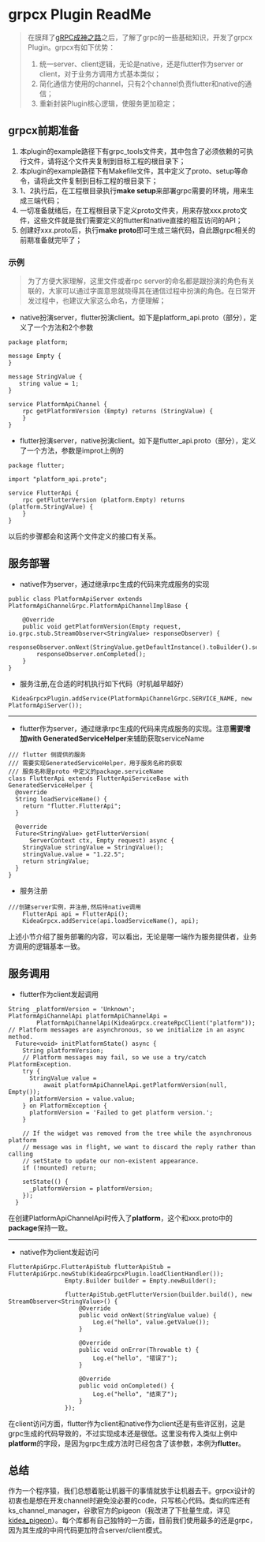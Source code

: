 # grpcx Plugin ReadMe
> 在膜拜了[gRPC成神之路](https://kstack.corp.kuaishou.com/tech/web/article/info/305)之后，了解了grpc的一些基础知识，开发了grpcx Plugin。grpcx有如下优势：
> 1.    统一server、client逻辑，无论是native，还是flutter作为server or client，对于业务方调用方式基本类似；
> 2.    简化通信方使用的channel，只有2个channel负责flutter和native的通信；
> 3.    重新封装Plugin核心逻辑，使服务更加稳定；

## grpcx前期准备
1. 本plugin的example路径下有grpc_tools文件夹，其中包含了必须依赖的可执行文件，请将这个文件夹复制到目标工程的根目录下；
2. 本plugin的example路径下有Makefile文件，其中定义了proto、setup等命令，请将此文件复制到目标工程的根目录下；
3. 1、2执行后，在工程根目录执行**make setup**来部署grpc需要的环境，用来生成三端代码；
4. 一切准备就绪后，在工程根目录下定义proto文件夹，用来存放xxx.proto文件，这些文件就是我们需要定义的flutter和native直接的相互访问的API；
5. 创建好xxx.proto后，执行**make proto**即可生成三端代码，自此跟grpc相关的前期准备就完毕了；
### 示例
> 为了方便大家理解，这里文件或者rpc server的命名都是跟扮演的角色有关联的，大家可以通过字面意思就晓得其在通信过程中扮演的角色。在日常开发过程中，也建议大家这么命名，方便理解；
-    native扮演server，flutter扮演client。如下是platform_api.proto（部分），定义了一个方法和2个参数
```
package platform;

message Empty {
}

message StringValue {
   string value = 1;
}

service PlatformApiChannel {
    rpc getPlatformVersion (Empty) returns (StringValue) {
    }
}
```
- flutter扮演server，native扮演client。如下是flutter_api.proto（部分），定义了一个方法，参数是improt上例的
```
package flutter;

import "platform_api.proto";

service FlutterApi {
    rpc getFlutterVersion (platform.Empty) returns (platform.StringValue) {
    }
}
```
以后的步骤都会和这两个文件定义的接口有关系。
## 服务部署
- native作为server，通过继承rpc生成的代码来完成服务的实现
```
public class PlatformApiServer extends PlatformApiChannelGrpc.PlatformApiChannelImplBase {

    @Override
    public void getPlatformVersion(Empty request, io.grpc.stub.StreamObserver<StringValue> responseObserver) {
        responseObserver.onNext(StringValue.getDefaultInstance().toBuilder().setValue("1.8.0").build());
        responseObserver.onCompleted();
    }
}
```
- 服务注册,在合适的时机执行如下代码（时机越早越好）
```
 KideaGrpcxPlugin.addService(PlatformApiChannelGrpc.SERVICE_NAME, new PlatformApiServer());
```
- - - - - 
- flutter作为server，通过继承rpc生成的代码来完成服务的实现。注意**需要增加with GeneratedServiceHelper**来辅助获取serviceName
```
/// flutter 侧提供的服务
/// 需要实现GeneratedServiceHelper，用于服务名称的获取
/// 服务名称是proto 中定义的package.serviceName
class FlutterApi extends FlutterApiServiceBase with GeneratedServiceHelper {
  @override
  String loadServiceName() {
    return "flutter.FlutterApi";
  }

  @override
  Future<StringValue> getFlutterVersion(
      ServerContext ctx, Empty request) async {
    StringValue stringValue = StringValue();
    stringValue.value = "1.22.5";
    return stringValue;
  }
}
```
- 服务注册
```
///创建server实例，并注册,然后待native调用
    FlutterApi api = FlutterApi();
    KideaGrpcx.addService(api.loadServiceName(), api);
```

上述小节介绍了服务部署的内容，可以看出，无论是哪一端作为服务提供者，业务方调用的逻辑基本一致。
## 服务调用
- flutter作为client发起调用
```
String _platformVersion = 'Unknown';
PlatformApiChannelApi platformApiChannelApi =
        PlatformApiChannelApi(KideaGrpcx.createRpcClient("platform"));
// Platform messages are asynchronous, so we initialize in an async method.
  Future<void> initPlatformState() async {
    String platformVersion;
    // Platform messages may fail, so we use a try/catch PlatformException.
    try {
      StringValue value =
          await platformApiChannelApi.getPlatformVersion(null, Empty());
      platformVersion = value.value;
    } on PlatformException {
      platformVersion = 'Failed to get platform version.';
    }

    // If the widget was removed from the tree while the asynchronous platform
    // message was in flight, we want to discard the reply rather than calling
    // setState to update our non-existent appearance.
    if (!mounted) return;

    setState(() {
      _platformVersion = platformVersion;
    });
  }
```
在创建PlatformApiChannelApi时传入了**platform**，这个和xxx.proto中的**package**保持一致。
- - - - - 
- native作为client发起访问
```
FlutterApiGrpc.FlutterApiStub flutterApiStub = FlutterApiGrpc.newStub(KideaGrpcxPlugin.loadClientHandler());
                Empty.Builder builder = Empty.newBuilder();

                flutterApiStub.getFlutterVersion(builder.build(), new StreamObserver<StringValue>() {
                    @Override
                    public void onNext(StringValue value) {
                        Log.e("hello", value.getValue());
                    }

                    @Override
                    public void onError(Throwable t) {
                        Log.e("hello", "错误了");
                    }

                    @Override
                    public void onCompleted() {
                        Log.e("hello", "结束了");
                    }
                });
```
在client访问方面，flutter作为client和native作为client还是有些许区别，这是grpc生成的代码导致的，不过实现成本还是很低。这里没有传入类似上例中**platform**的字段，是因为grpc生成方法时已经包含了该参数，本例为**flutter**。
## 总结
作为一个程序猿，我们总想着能让机器干的事情就放手让机器去干。grpcx设计的初衷也是想在开发channel时避免没必要的code，只写核心代码。类似的库还有ks_channel_manager，谷歌官方的pigeon（我改进了下批量生成，详见[kidea_pigeon](https://git.corp.kuaishou.com/kidea/kidea_pigeon)）。每个库都有自己独特的一方面，目前我们使用最多的还是grpc，因为其生成的中间代码更加符合server/client模式。